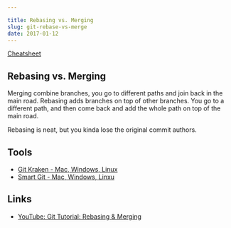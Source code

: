 ```yaml
---

title: Rebasing vs. Merging
slug: git-rebase-vs-merge
date: 2017-01-12
---
```


[Cheatsheet](https://github.com/aamnah/cheatsheets/blob/master/Git.md)

## Rebasing vs. Merging
Merging combine branches, you go to different paths and join back in the main road.
Rebasing adds branches on top of other branches. You go to a different path, and then come back and add the whole path on top of the main road.

Rebasing is neat, but you kinda lose the original commit authors.

Tools
---
- [Git Kraken - Mac, Windows, Linux](https://www.gitkraken.com/)
- [Smart Git - Mac, Windows, Linxu](http://www.syntevo.com/smartgit/)

Links
---
- [YouTube: Git Tutorial: Rebasing & Merging](https://www.youtube.com/watch?v=a_msiOrYLgM)
